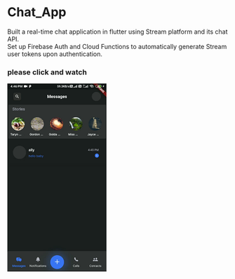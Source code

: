 # Chat_App

Built a real-time chat application in flutter using Stream platform and its chat API.  
Set up Firebase Auth and Cloud Functions to automatically generate Stream user tokens upon authentication.

### please click and watch
[![output video](/chatter.png)](https://drive.google.com/file/d/1aorDdPwRGbpJ_V665AJCJMP_zFEDBZ-W/view?usp=share_link) </br>
